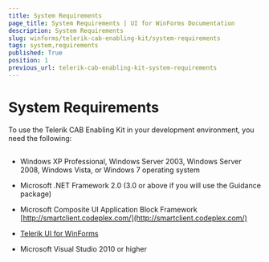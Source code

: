 ```yaml
---
title: System Requirements
page_title: System Requirements | UI for WinForms Documentation
description: System Requirements
slug: winforms/telerik-cab-enabling-kit/system-requirements
tags: system,requirements
published: True
position: 1
previous_url: telerik-cab-enabling-kit-system-requirements
---
```


# System Requirements



To use the Telerik CAB Enabling Kit in your development environment, you need the following:

## 

* Windows XP Professional, Windows Server 2003, Windows Server 2008, Windows Vista, or Windows 7 operating system 

* Microsoft .NET Framework 2.0 (3.0 or above if you will use the Guidance package)

* Microsoft Composite UI Application Block Framework [http://smartclient.codeplex.com/](http://smartclient.codeplex.com/)

* [Telerik UI for WinForms](http://www.telerik.com/products/winforms.aspx)

* Microsoft Visual Studio 2010 or higher
